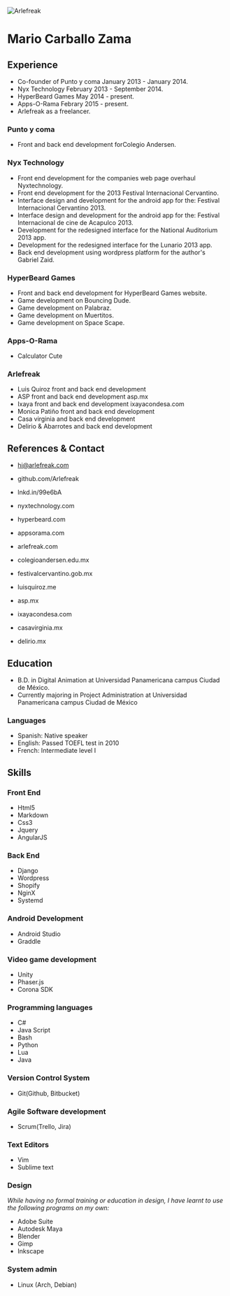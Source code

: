 ![Arlefreak](http://cv.arlefreak.com/img/logo.png)

# Mario Carballo Zama

## Experience

*   Co-founder of Punto y coma January 2013 - January 2014.
*   Nyx Technology February 2013 - September 2014.
*   HyperBeard Games May 2014 - present.
*   Apps-O-Rama Febrary 2015 - present.
*   Arlefreak as a freelancer.

### Punto y coma

*   Front and back end development forColegio Andersen.

### Nyx Technology

*   Front end development for the companies web page overhaul Nyxtechnology.
*   Front end development for the 2013 Festival Internacional Cervantino.
*   Interface design and development for the android app for the: Festival Internacional Cervantino 2013.
*   Interface design and development for the android app for the: Festival Internacional de cine de Acapulco 2013.
*   Development for the redesigned interface for the National Auditorium 2013 app.
*   Development for the redesigned interface for the Lunario 2013 app.
*   Back end development using wordpress platform for the author's Gabriel Zaid.

### HyperBeard Games

*   Front and back end development for HyperBeard Games website.
*   Game development on Bouncing Dude.
*   Game development on Palabraz.
*   Game development on Muertitos.
*   Game development on Space Scape.

### Apps-O-Rama

*   Calculator Cute

### Arlefreak

*   Luis Quiroz front and back end development
*   ASP front and back end development asp.mx
*   Ixaya front and back end development ixayacondesa.com
*   Monica Patiño front and back end development
*   Casa virginia and back end development
*   Delirio & Abarrotes and back end development

## References & Contact

*   hi@arlefreak.com
*   github.com/Arlefreak
*   lnkd.in/99e6bA
*   nyxtechnology.com
*   hyperbeard.com
*   appsorama.com
*   arlefreak.com

*   colegioandersen.edu.mx
*   festivalcervantino.gob.mx
*   luisquiroz.me
*   asp.mx
*   ixayacondesa.com
*   casavirginia.mx
*   delirio.mx

## Education

*   B.D. in Digital Animation at Universidad Panamericana campus Ciudad de México.
*   Currently majoring in Project Administration at Universidad Panamericana campus Ciudad de México

### Languages

*   Spanish: Native speaker
*   English: Passed TOEFL test in 2010
*   French: Intermediate level I

## Skills

### Front End

*   Html5
*   Markdown
*   Css3
*   Jquery
*   AngularJS

### Back End

*   Django
*   Wordpress
*   Shopify
*   NginX
*   Systemd

### Android Development

*   Android Studio
*   Graddle

### Video game development

*   Unity
*   Phaser.js
*   Corona SDK

### Programming languages

*   C#
*   Java Script
*   Bash
*   Python
*   Lua
*   Java

### Version Control System

*   Git(Github, Bitbucket)

### Agile Software development

*   Scrum(Trello, Jira)

### Text Editors

*   Vim
*   Sublime text

### Design

*While having no formal training or education in design, I have learnt to use the following programs on my own:*

*   Adobe Suite
*   Autodesk Maya
*   Blender
*   Gimp
*   Inkscape

### System admin

*   Linux (Arch, Debian)
